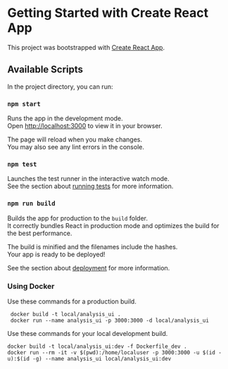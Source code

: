 # Getting Started with Create React App

This project was bootstrapped with [Create React App](https://github.com/facebook/create-react-app).

## Available Scripts

In the project directory, you can run:

### `npm start`

Runs the app in the development mode.\
Open [http://localhost:3000](http://localhost:3000) to view it in your browser.

The page will reload when you make changes.\
You may also see any lint errors in the console.

### `npm test`

Launches the test runner in the interactive watch mode.\
See the section about [running tests](https://facebook.github.io/create-react-app/docs/running-tests) for more information.

### `npm run build`

Builds the app for production to the `build` folder.\
It correctly bundles React in production mode and optimizes the build for the best performance.

The build is minified and the filenames include the hashes.\
Your app is ready to be deployed!

See the section about [deployment](https://facebook.github.io/create-react-app/docs/deployment) for more information.


### Using Docker

Use these commands for a production build.

```shell
 docker build -t local/analysis_ui .
 docker run --name analysis_ui -p 3000:3000 -d local/analysis_ui
 ```


 Use these commands for your local development build.

 ```shell
docker build -t local/analysis_ui:dev -f Dockerfile_dev .
docker run --rm -it -v $(pwd):/home/localuser -p 3000:3000 -u $(id -u):$(id -g) --name analysis_ui local/analysis_ui:dev

 ```
